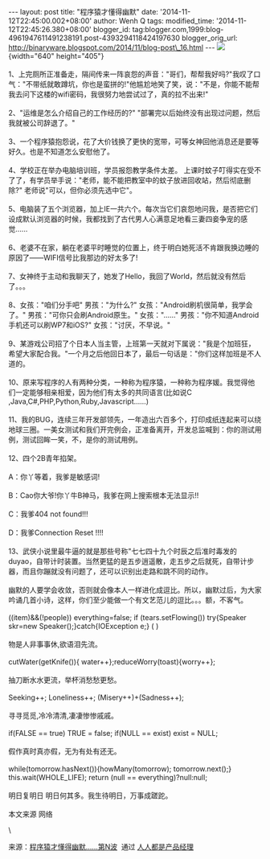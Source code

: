 --- layout: post title: "程序猿才懂得幽默" date:
'2014-11-12T22:45:00.002+08:00' author: Wenh Q tags: modified\_time:
'2014-11-12T22:45:26.380+08:00' blogger\_id:
tag:blogger.com,1999:blog-4961947611491238191.post-4393294118424197630
blogger\_orig\_url:
http://binaryware.blogspot.com/2014/11/blog-post\_16.html ---
![](https://images-blogger-opensocial.googleusercontent.com/gadgets/proxy?url=http%3A%2F%2Fimage.woshipm.com%2Fwp-files%2F2014%2F11%2F6191f44b15e8664cbeafb18e712c986b.jpg&container=blogger&gadget=a&rewriteMime=image%2F*){width="640"
height="405"}\
\
1、上完厕所正准备走，隔间传来一阵哀怨的声音："哥们，帮帮我好吗?"我叹了口气："不带纸就敢蹲坑，你也是蛮拼的!"他尴尬地笑了笑，说："不是，你能不能帮我去问下这楼的wifi密码，我很努力地尝试过了，真的拉不出来!"\
\
2、"运维是怎么介绍自己的工作经历的?"
"部署完以后始终没有出现过问题，然后我就被公司辞退了。"\
\
3、一个程序猿抱怨说，花了大价钱换了更快的宽带，可等女神回他消息还是要等好久。也是不知道怎么安慰他了。\
\
4、学校正在举办电脑培训班，学员报怨教学条件太差。
上课时蚊子叮得实在受不了了，有学员举手说："老师，能不能把教室中的蚊子放进回收站，然后彻底删除?"
老师说"可以，但你必须先选中它"。\
\
5、电脑装了五个浏览器，加上IE一共六个。每次当它们哀怨地问我，是否把它们设成默认浏览器的时候，我都找到了古代男人心满意足地看三妻四妾争宠的感觉……\
\
6、老婆不在家，躺在老婆平时睡觉的位置上，终于明白她死活不肯跟我换边睡的原因了——WIFI信号比我那边的好太多了!\
\
7、女神终于主动和我聊天了，她发了Hello，我回了World，然后就没有然后了。。。\
\
8、女孩："咱们分手吧" 男孩："为什么?"
女孩："Android刷机很简单，我学会了。" 男孩："可你只会刷Android原生。"
女孩："……" 男孩："你不知道Android手机还可以刷WP7和iOS?"
女孩："讨厌，不早说。"\
\
9、某游戏公司招了个日本人当主管，上班第一天就对下属说："我是个加班狂，希望大家配合我。"一个月之后他回日本了，最后一句话是："你们这样加班是不人道的。\
\
10、原来写程序的人有两种分类，一种称为程序猿，一种称为程序媛。我觉得他们一定能够相亲相爱，因为他们有太多的共同语言(比如说C
,Java,C\#,PHP,Python,Ruby,Javascript……)\
\
11、我的BUG，连续三年开发部领先，一年造出六百多个，打印成纸连起来可以绕地球三圈。一美女测试和我们开完例会，正准备离开，开发总监喊到：你的测试用例，测试回眸一笑，不，是你的测试用例。\
\
12、四个2B青年掐架。\
\
A：你丫等着，我爹是敏感词!\
\
B：Cao你大爷!你丫牛B神马，我爹在网上搜索根本无法显示!!\
\
C：我爹404 not found!!!\
\
D：我爹Connection Reset !!!!\
\
13、武侠小说里最牛逼的就是那些号称"七七四十九个时辰之后准时毒发的duyao，自带计时装置。当然更猛的是五步逍遥散，走五步之后就死，自带计步器，而且你蹦就没有问题了，还可以识别出走路和跳不同的动作。\
\
幽默的人要学会收敛，否则就会像本人一样进化成逗比。所以，幽默过后，为大家吟诵几首小诗，这样，你们至少能做一个有文艺范儿的逗比。。。额，不客气。\
\
((item)&&(!people)) everything=false; if (tears.setFlowing())
try{Speaker skr=new Speaker();}catch{IOException e;} ( )\
\
物是人非事事休,欲语泪先流。\
\
cutWater(getKnife()){ water++};reduceWorry(toast){worry++};\
\
抽刀断水水更流，举杯消愁愁更愁。\
\
Seeking++; Loneliness++; (Misery++)+(Sadness++);\
\
寻寻觅觅,冷冷清清,凄凄惨惨戚戚。\
\
if(FALSE == true) TRUE = false; if(NULL == exist) exist = NULL;\
\
假作真时真亦假，无为有处有还无。\
\
while(tomorrow.hasNext()){howMany(tomorrow); tomorrow.next();}
this.wait(WHOLE\_LIFE); return (null == everything)?null:null;\
\
明日复明日 明日何其多。我生待明日，万事成蹉跎。\
\
本文来源 网络
<div>

\

</div>

<div>

来源：[程序猿才懂得幽默……第N波](http://www.woshipm.com/it/117658.html)  通过 [人人都是产品经理](http://www.woshipm.com/)

</div>
